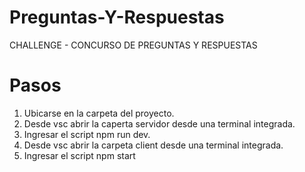 # Preguntas-Y-Respuestas
CHALLENGE - CONCURSO DE PREGUNTAS Y RESPUESTAS
                                                                                    
# Pasos
1) Ubicarse en la carpeta del proyecto.
2) Desde vsc abrir la caperta servidor desde una terminal integrada.
3) Ingresar el script npm run dev.
4) Desde vsc abrir la carpeta client desde una terminal integrada.
5) Ingresar el script npm start